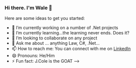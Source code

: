 ### Hi there. I'm Wale 👋


Here are some ideas to get you started:

- 🔭 I’m currently working on a number of .Net projects
- 🌱 I’m currently learning...the learning never ends. Does it?
- 👯 I’m looking to collaborate on any project
- 💬 Ask me about ... anything Law, C#, .Net...
- 📫 How to reach me: You can connect with me on [LinkedIn](https://www.linkedin.com/in/olawale-onafeso-41379822a/)
- 😄 Pronouns: He/Him
- ⚡ Fun fact: J.Cole is the GOAT
-->
